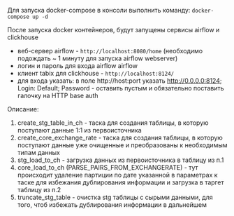 Для запуска docker-compose в консоли выполнить команду: `docker-compose up -d`

После запуска docker контейнеров, будут запущены сервисы airflow и clickhouse
- веб-сервер airflow - `http://localhost:8080/home` (необходимо подождать ~ 1 минуту для запуска airflow webserver)
- логин и пароль для входа airflow airflow
- клиент tabix для clickhouse - `http://localhost:8124/`
- для входа указать: в поле http://host:port указать http://0.0.0.0:8124; Login: Default; Password - оставить пустым и обязательно поставить галочку на HTTP base auth

Описание:
1. create_stg_table_in_ch - таска для создания таблицы, в которую поступают данные 1:1 из первоисточника
2. create_core_exchange_rate - таска для создания таблицы, в которую поступают данные уже очищенные и преобразованы к необходимым типам данных
3. stg_load_to_ch - загрузка данных из первоисточника в таблицу из п.1
4. core_load_to_ch (PARSE_PAIRS_FROM_EXCHANGERATE) - тут происходит удаление партиции по дате указанной в параметрах к таске для избежания дублирования информации и загрузка в таргет таблицу из п.2
5. truncate_stg_table - очистка stg таблицы с сырыми данными, для того, чтоб избежать дублирования информации в дальнейшем


